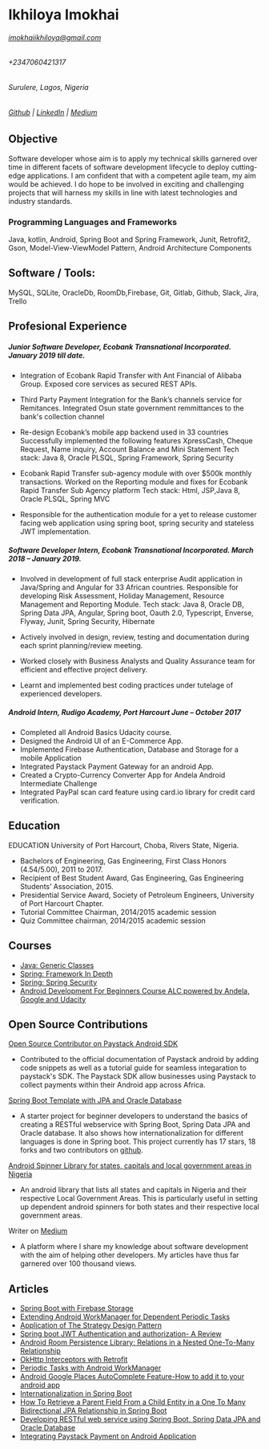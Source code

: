 # Ikhiloya Imokhai
###### imokhaiikhiloya@gmail.com
###### +2347060421317
###### Surulere, Lagos, Nigeria
###### [Github](https://github.com/Ikhiloya) | [LinkedIn](https://github.com/Ikhiloya) | [Medium](https://medium.com/@ikhiloyaimokhai)


## Objective
Software developer whose aim is to apply my technical skills garnered over time in different facets of software development lifecycle to deploy cutting-edge applications. I am confident that with a competent agile team, my aim would be achieved.
I do hope to be involved in exciting and challenging projects that will harness my skills in line with latest technologies and industry standards.


### Programming Languages and Frameworks
Java, kotlin, Android, Spring Boot and Spring Framework, Junit, Retrofit2, Gson, Model-View-ViewModel Pattern, Android Architecture Components

## Software / Tools:
MySQL, SQLite, OracleDb, RoomDb,Firebase, Git, Gitlab, Github, Slack, Jira, Trello

## Profesional Experience
##### Junior Software Developer, Ecobank Transnational Incorporated. January 2019 till date.
- Integration of Ecobank Rapid Transfer with Ant Financial of Alibaba Group.
Exposed core services as secured REST APIs.

- Third Party Payment Integration for the Bank’s channels service for Remitances.
Integrated Osun state government remmittances to the bank's collection channel

- Re-design Ecobank’s mobile app backend used in 33 countries
  Successfully implemented the following features
  XpressCash, Cheque Request, Name inquiry, Account Balance and Mini Statement
  Tech stack: Java 8, Oracle PLSQL, Spring Framework, Spring Security

- Ecobank Rapid Transfer sub-agency module with over $500k monthly transactions.
  Worked on the Reporting module and fixes for Ecobank Rapid Transfer Sub Agency platform
  Tech stack: Html, JSP,Java 8, Oracle PLSQL, Spring MVC
  
- Responsible for the authentication module for a yet to release customer facing web application using spring
boot, spring security and stateless JWT implementation.

##### Software Developer Intern, Ecobank Transnational Incorporated. March 2018 – January 2019.
-	Involved in development of full stack enterprise Audit application in Java/Spring and Angular for 33 African countries.       Responsible for developing Risk Assessment, Holiday Management, Resource Management and Reporting Module.
  Tech stack: Java 8, Oracle DB, Spring Data JPA, Angular, Spring boot, Oauth 2.0, Typescript, Enverse, Flyway, Junit, Spring   Security, Hibernate
  
-	Actively involved in design, review, testing and documentation during each sprint planning/review meeting.

-	Worked closely with Business Analysts and Quality Assurance team for efficient and effective project delivery.

- Learnt and implemented best coding practices under tutelage of experienced developers.

##### Android Intern, Rudigo Academy, Port Harcourt June – October 2017
- Completed all Android Basics Udacity course.
-	Designed the Android UI of an E-Commerce App.
-	Implemented Firebase Authentication, Database and Storage for a mobile Application
-	Integrated Paystack Payment Gateway for an android App.
-	Created a Crypto-Currency Converter App for Andela Android Intermediate Challenge
-	Integrated PayPal scan card feature using card.io library for credit card verification.

## Education
EDUCATION
University of Port Harcourt, Choba, Rivers State, Nigeria.
- Bachelors of Engineering, Gas Engineering, First Class Honors (4.54/5.00), 2011 to 2017.
- Recipient of Best Student Award, Gas Engineering, Gas Engineering Students’ Association, 2015.
- Presidential Service Award, Society of Petroleum Engineers, University of Port Harcourt Chapter.
- Tutorial Committee Chairman, 2014/2015 academic session 
- Quiz Committee chairman, 2014/2015 academic session

## Courses
- [Java: Generic Classes](https://www.linkedin.com/learning/java-generic-classes)
- [Spring: Framework In Depth](http://www.linkedin.com/learning/spring-framework-in-depth)
- [Spring: Spring Security](http://www.linkedin.com/learning/spring-spring-security)
- [Android Development For Beginners Course ALC powered by Andela, Google and Udacity](https://storage.cloud.google.com/open-cert.appspot.com/alc/sample/certs/Ikhiloya%20Imokhai_9f5f85df-9caf-4df0-ab76-2762fcee2994.pdf)


## Open Source Contributions
[Open Source Contributor on Paystack Android SDK](https://github.com/PaystackHQ/paystack-android)

- Contributed to the official documentation of Paystack android by adding code snippets as well as a tutorial guide for seamless integaration to paystack's SDK. The Paystack SDK allow businesses using Paystack to collect payments within their Android app across Africa.

[Spring Boot Template with JPA and Oracle Database](https://github.com/Ikhiloya/spring-jpa-oracle-demo?source=post_page-----c4af89f727e0----------------------)
- A starter project for beginner developers to understand the basics of creating a RESTful webservice with Spring Boot, Spring Data JPA and Oracle database. It also shows how internationalization for different languages is done in Spring boot.
This project currently has 17 stars, 18 forks and two contributors on [github](https://github.com/Ikhiloya/spring-jpa-oracle-demo?source=post_page-----c4af89f727e0----------------------).

[Android Spinner Library for states, capitals and local government areas in Nigeria](https://github.com/Ikhiloya/NigeriaStatesAndLGAs)
- An android library that lists all states and capitals in Nigeria and their respective Local Government Areas. This is particularly useful in setting up dependent android spinners for both states and their respective local government areas.

Writer on [Medium](https://medium.com/@ikhiloyaimokhai)
- A platform where I share my knowledge about software development with the aim of helping other developers. 
  My articles have thus far garnered over 100 thousand views. 


## Articles
- [Spring Boot with Firebase Storage](https://medium.com/analytics-vidhya/spring-boot-with-firebase-storage-73f574af8c4)
- [Extending Android WorkManager for Dependent Periodic Tasks](https://medium.com/swlh/extending-android-workmanager-for-dependent-periodic-tasks-7b14ab440d0c)
- [Application of The Strategy Design Pattern](https://blog.usejournal.com/practical-application-of-the-strategy-design-pattern-dbf50b2952ce)
- [Spring boot JWT Authentication and authorization- A Review](https://medium.com/@ikhiloyaimokhai/spring-boot-jwt-authentication-and-authorization-an-opinionated-view-70d595fcef42)
- [Android Room Persistence Library: Relations in a Nested One-To-Many Relationship](https://medium.com/swlh/android-room-persistence-library-relations-in-a-nested-one-to-many-relationship-f2fe21c9e1ad)
- [OkHttp Interceptors with Retrofit](https://medium.com/swlh/okhttp-interceptors-with-retrofit-2dcc322cc3f3)
- [Periodic Tasks with Android WorkManager](https://medium.com/swlh/periodic-tasks-with-android-workmanager-c901dd9ba7bc)
- [Android Google Places AutoComplete Feature-How to add it to your android app](https://medium.com/skillhive/android-google-places-autocomplete-feature-bb3064308f05)
- [Internationalization in Spring Boot](https://medium.com/skillhive/internalization-in-spring-boot-22f4fa82f132)
- [How To Retrieve a Parent Field From a Child Entity in a One To Many Bidirectional JPA Relationship in Spring Boot](https://medium.com/skillhive/how-to-retrieve-a-parent-field-from-a-child-entity-in-a-one-to-many-bidirectional-jpa-relationship-4b3cd707bfb7)
- [Developing RESTful web service using Spring Boot, Spring Data JPA and Oracle Database](https://medium.com/skillhive/spring-boot-spring-data-jpa-and-oracle-database-c4af89f727e0)
- [Integrating Paystack Payment on Android Application](https://medium.com/@ikhiloyaimokhai/integrating-paystack-payment-on-android-application-3eec3a7c0bbf)





